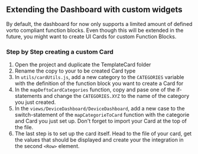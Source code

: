 ## Extending the Dashboard with custom widgets
By default, the dashboard for now only supports a limited amount of defined vorto compliant function blocks. 
Even though this will be extended in the future, you might want to create UI Cards for custom Function Blocks.

### Step by Step creating a custom Card
1. Open the project and duplicate the TemplateCard folder
1. Rename the copy to your to be created Card type
1. In `utils/cardUtils.js`, add a new category to the `CATEGORIES` variable with the definition of the function block you want to create a Card for
1. In the `mapDeftoCardCategories` function, copy and pase one of the if-statements and change the `CATEGORIES.XYZ` to the name of the category you just created.
1. In the `views/DeviceDashboard/DeviceDashboard`, add a new case to the switch-statement of the `mapCategorieToCard` function with the categorie and Card you just set up. Don't forget to import your Card at the top of the file.
1. The last step is to set up the card itself. Head to the file of your card, get the values that should be displayed and create your the integration in the second `<Row>` element. 
